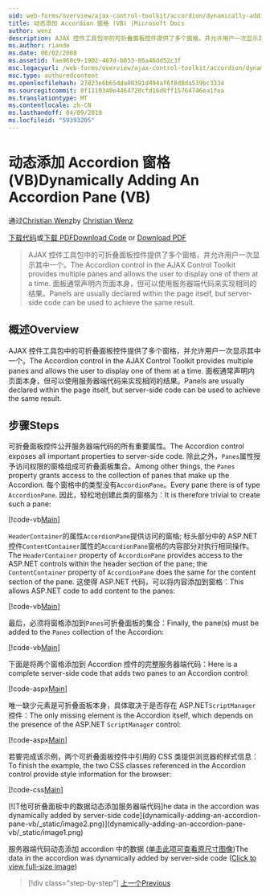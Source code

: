```yaml
---
uid: web-forms/overview/ajax-control-toolkit/accordion/dynamically-adding-an-accordion-pane-vb
title: 动态添加 Accordion 窗格 (VB) |Microsoft Docs
author: wenz
description: AJAX 控件工具包中的可折叠面板控件提供了多个窗格，并允许用户一次显示其中一个。 面板通常声明 w...
ms.author: riande
ms.date: 06/02/2008
ms.assetid: fae968c9-1902-487d-b053-86a46dd52c3f
msc.legacyurl: /web-forms/overview/ajax-control-toolkit/accordion/dynamically-adding-an-accordion-pane-vb
msc.type: authoredcontent
ms.openlocfilehash: 27823e6b65dda80391d494af6f8d8da539bc3334
ms.sourcegitcommit: 0f1119340e4464720cfd16d0ff15764746ea1fea
ms.translationtype: MT
ms.contentlocale: zh-CN
ms.lasthandoff: 04/09/2019
ms.locfileid: "59393205"
---
```

# <a name="dynamically-adding-an-accordion-pane-vb"></a><span data-ttu-id="081f9-104">动态添加 Accordion 窗格 (VB)</span><span class="sxs-lookup"><span data-stu-id="081f9-104">Dynamically Adding An Accordion Pane (VB)</span></span>

<span data-ttu-id="081f9-105">通过[Christian Wenz](https://github.com/wenz)</span><span class="sxs-lookup"><span data-stu-id="081f9-105">by [Christian Wenz](https://github.com/wenz)</span></span>

<span data-ttu-id="081f9-106">[下载代码](http://download.microsoft.com/download/5/6/d/56d50cef-2011-4c8f-9891-7edc6dc57df9/Accordion2.vb.zip)或[下载 PDF](http://download.microsoft.com/download/6/7/1/6718d452-ff89-4d3f-a90e-c74ec2d636a3/accordion2VB.pdf)</span><span class="sxs-lookup"><span data-stu-id="081f9-106">[Download Code](http://download.microsoft.com/download/5/6/d/56d50cef-2011-4c8f-9891-7edc6dc57df9/Accordion2.vb.zip) or [Download PDF](http://download.microsoft.com/download/6/7/1/6718d452-ff89-4d3f-a90e-c74ec2d636a3/accordion2VB.pdf)</span></span>

> <span data-ttu-id="081f9-107">AJAX 控件工具包中的可折叠面板控件提供了多个窗格，并允许用户一次显示其中一个。</span><span class="sxs-lookup"><span data-stu-id="081f9-107">The Accordion control in the AJAX Control Toolkit provides multiple panes and allows the user to display one of them at a time.</span></span> <span data-ttu-id="081f9-108">面板通常声明内页面本身，但可以使用服务器端代码来实现相同的结果。</span><span class="sxs-lookup"><span data-stu-id="081f9-108">Panels are usually declared within the page itself, but server-side code can be used to achieve the same result.</span></span>


## <a name="overview"></a><span data-ttu-id="081f9-109">概述</span><span class="sxs-lookup"><span data-stu-id="081f9-109">Overview</span></span>

<span data-ttu-id="081f9-110">AJAX 控件工具包中的可折叠面板控件提供了多个窗格，并允许用户一次显示其中一个。</span><span class="sxs-lookup"><span data-stu-id="081f9-110">The Accordion control in the AJAX Control Toolkit provides multiple panes and allows the user to display one of them at a time.</span></span> <span data-ttu-id="081f9-111">面板通常声明内页面本身，但可以使用服务器端代码来实现相同的结果。</span><span class="sxs-lookup"><span data-stu-id="081f9-111">Panels are usually declared within the page itself, but server-side code can be used to achieve the same result.</span></span>

## <a name="steps"></a><span data-ttu-id="081f9-112">步骤</span><span class="sxs-lookup"><span data-stu-id="081f9-112">Steps</span></span>

<span data-ttu-id="081f9-113">可折叠面板控件公开服务器端代码的所有重要属性。</span><span class="sxs-lookup"><span data-stu-id="081f9-113">The Accordion control exposes all important properties to server-side code.</span></span> <span data-ttu-id="081f9-114">除此之外，`Panes`属性授予访问权限的窗格组成可折叠面板集合。</span><span class="sxs-lookup"><span data-stu-id="081f9-114">Among other things, the `Panes` property grants access to the collection of panes that make up the Accordion.</span></span> <span data-ttu-id="081f9-115">每个窗格中的类型没有`AccordionPane`。</span><span class="sxs-lookup"><span data-stu-id="081f9-115">Every pane there is of type `AccordionPane`.</span></span> <span data-ttu-id="081f9-116">因此，轻松地创建此类的窗格为：</span><span class="sxs-lookup"><span data-stu-id="081f9-116">It is therefore trivial to create such a pane:</span></span>

[!code-vb[Main](dynamically-adding-an-accordion-pane-vb/samples/sample1.vb)]

<span data-ttu-id="081f9-117">`HeaderContainer`的属性`AccordionPane`提供访问的窗格; 标头部分中的 ASP.NET 控件`ContentContainer`属性的`AccordionPane`窗格的内容部分对执行相同操作。</span><span class="sxs-lookup"><span data-stu-id="081f9-117">The `HeaderContainer` property of `AccordionPane` provides access to the ASP.NET controls within the header section of the pane; the `ContentContainer` property of `AccordionPane` does the same for the content section of the pane.</span></span> <span data-ttu-id="081f9-118">这使得 ASP.NET 代码，可以将内容添加到窗格：</span><span class="sxs-lookup"><span data-stu-id="081f9-118">This allows ASP.NET code to add content to the panes:</span></span>

[!code-vb[Main](dynamically-adding-an-accordion-pane-vb/samples/sample2.vb)]

<span data-ttu-id="081f9-119">最后，必须将窗格添加到`Panes`可折叠面板的集合：</span><span class="sxs-lookup"><span data-stu-id="081f9-119">Finally, the pane(s) must be added to the `Panes` collection of the Accordion:</span></span>

[!code-vb[Main](dynamically-adding-an-accordion-pane-vb/samples/sample3.vb)]

<span data-ttu-id="081f9-120">下面是将两个窗格添加到 Accordion 控件的完整服务器端代码：</span><span class="sxs-lookup"><span data-stu-id="081f9-120">Here is a complete server-side code that adds two panes to an Accordion control:</span></span>

[!code-aspx[Main](dynamically-adding-an-accordion-pane-vb/samples/sample4.aspx)]

<span data-ttu-id="081f9-121">唯一缺少元素是可折叠面板本身，具体取决于是否存在 ASP.NET`ScriptManager`控件：</span><span class="sxs-lookup"><span data-stu-id="081f9-121">The only missing element is the Accordion itself, which depends on the presence of the ASP.NET `ScriptManager` control:</span></span>

[!code-aspx[Main](dynamically-adding-an-accordion-pane-vb/samples/sample5.aspx)]

<span data-ttu-id="081f9-122">若要完成该示例，两个可折叠面板控件中引用的 CSS 类提供浏览器的样式信息：</span><span class="sxs-lookup"><span data-stu-id="081f9-122">To finish the example, the two CSS classes referenced in the Accordion control provide style information for the browser:</span></span>

[!code-css[Main](dynamically-adding-an-accordion-pane-vb/samples/sample6.css)]


[![T<span data-ttu-id="081f9-123">他可折叠面板中的数据动态添加服务器端代码]</span><span class="sxs-lookup"><span data-stu-id="081f9-123">he data in the accordion was dynamically added by server-side code]</span></span>(dynamically-adding-an-accordion-pane-vb/_static/image2.png)](dynamically-adding-an-accordion-pane-vb/_static/image1.png)

<span data-ttu-id="081f9-124">服务器端代码动态添加 accordion 中的数据 ([单击此项可查看原尺寸图像](dynamically-adding-an-accordion-pane-vb/_static/image3.png))</span><span class="sxs-lookup"><span data-stu-id="081f9-124">The data in the accordion was dynamically added by server-side code ([Click to view full-size image](dynamically-adding-an-accordion-pane-vb/_static/image3.png))</span></span>

> [!div class="step-by-step"]
> [<span data-ttu-id="081f9-125">上一个</span><span class="sxs-lookup"><span data-stu-id="081f9-125">Previous</span></span>](databinding-to-an-accordion-vb.md)

